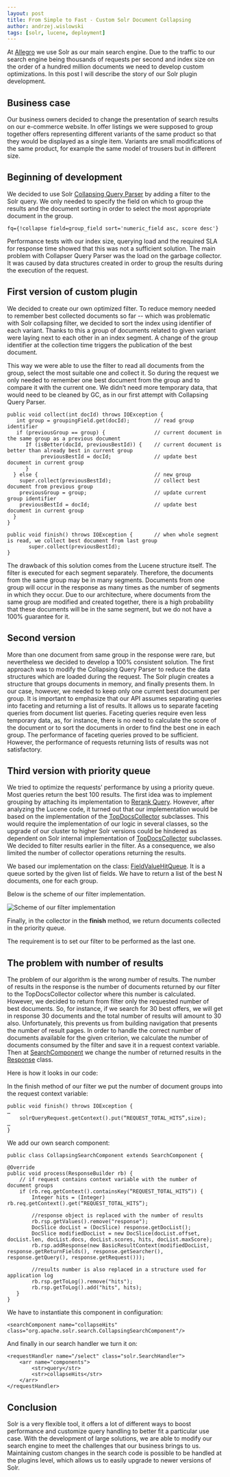 ```yaml
---
layout: post
title: From Simple to Fast - Custom Solr Document Collapsing
author: andrzej.wislowski
tags: [solr, lucene, deployment]
---
```


At [Allegro](https://allegro.tech) we use Solr as our main search engine. Due to the traffic to our search engine being thousands of requests
per second and index size on the order of a hundred million documents we need to develop custom optimizations. In this post I will
describe the story of our Solr plugin development.

## Business case

Our business owners decided to change the presentation of search results on our e-commerce website. In offer listings we were supposed
to group together offers representing different variants of the same product so that they would be displayed as a single item. Variants
are small modifications of the same product, for example the same model of trousers but in different size.

## Beginning of development

We decided to use Solr [Collapsing Query Parser](https://lucene.apache.org/solr/guide/7_4/collapse-and-expand-results.html)
by adding a filter to the Solr query.  We only needed to specify the field on which to group the results and the
document sorting in order to select the most appropriate document in the group.

```
fq={!collapse field=group_field sort='numeric_field asc, score desc'}
```

Performance tests with our index size, querying load and the required SLA for response time showed that this was not a sufficient
solution. The main problem with Collapser Query Parser was the load on the garbage collector. It was caused by data
structures created in order to group the results during the execution of the request.

## First version of custom plugin

We decided to create our own optimized filter. To reduce memory needed to remember best collected documents so far -- which was
problematic with Solr collapsing filter, we decided to sort the index using identifier of each variant. Thanks to this a group
of documents related to given variant were laying next to each other in an index segment. A change of the group identifier at
the collection time triggers the publication of the best document.

This way we were able to use the filter to read all documents from the group, select the most suitable one and collect it. So
during the request we only needed to remember one best document from the group and to compare it with the current one. We didn’t need
more temporary data, that would need to be cleaned by GC, as in our first attempt with Collapsing Query Parser.

```
public void collect(int docId) throws IOException {
   int group = groupingField.get(docId);        // read group identifier
   if (previousGroup == group) {                // current document in the same group as a previous document
      If (isBetter(docId, previousBestId)) {    // current document is better than already best in current group
           previousBestId = docId;              // update best document in current group
      }
  } else {                                      // new group
    super.collect(previousBestId);              // collect best document from previous group
    previousGroup = group;                      // update current group identifier
    previousBestId = docId;                     // update best document in current group
  }
}

public void finish() throws IOException {       // when whole segment is read, we collect best document from last group
       super.collect(previousBestId);
}

```

The drawback of this solution comes from the Lucene structure itself.  The filter is executed for each segment separately.
Therefore, the documents from the same group may be in many segments. Documents from one group will occur in the response as many times as
the number of segments in which they occur. Due to our architecture, where documents from the same group are modified and created
together, there is a high probability that these documents will be in the same segment, but we do not have a 100% guarantee for it.

## Second version

More than one document from same group in the response were rare, but nevertheless we decided to develop a 100% consistent solution.
The first approach was to modify the Collapsing Query Parser to reduce the data structures which are loaded during the request.
The Solr plugin creates a structure that groups documents in memory, and finally presents them. In our case, however, we needed
to keep only one current best document per group. It is important to emphasize that our API assumes separating queries into faceting
and returning a list of results. It allows us to separate faceting queries from document list queries.
Faceting queries require even less temporary data, as, for instance, there is no need to calculate the score of the document or to sort the
documents in order to find the best one in each group. The performance of faceting queries proved to be sufficient. However,
the performance of requests returning lists of results was not satisfactory.

## Third version with priority queue

We tried to optimize the requests’ performance by using a priority queue. Most queries return the best 100 results. The first idea
was to implement grouping by attaching its implementation to [Rerank Query](https://lucene.apache.org/solr/guide/7_4/query-re-ranking.html).
However, after analyzing the Lucene code, it turned out that our implementation would be based on the implementation of the
[TopDocsCollector](https://github.com/apache/lucene-solr/blob/master/lucene/core/src/java/org/apache/lucene/search/TopDocsCollector.java)
subclasses. This would require the implementation of our logic in several classes, so the upgrade of our cluster to higher Solr versions could
be hindered as dependent on Solr internal implementation of
[TopDocsCollector](https://github.com/apache/lucene-solr/blob/master/lucene/core/src/java/org/apache/lucene/search/TopDocsCollector.java) subclasses.
We decided to filter results earlier in the filter. As a consequence, we also limited the number of collector operations returning the results.

We based our implementation on the class:
[FieldValueHitQueue](https://github.com/apache/lucene-solr/blob/master/lucene/core/src/java/org/apache/lucene/search/FieldValueHitQueue.java).
It is a queue sorted by the given list of fields. We have to return a list of the best N documents, one for each group.

Below is the scheme of our filter implementation.

![Scheme of our filter implementation](/img/articles/2018-10-01-custom-solr-collapsing-plugin-development/algorithm.png)

Finally, in the collector in the **finish** method, we return documents collected in the priority queue.

The requirement is to set our filter to be performed as the last one.

## The problem with number of results

The problem of our algorithm is the wrong number of results. The number of results in the response is the number of documents
returned by our filter to the TopDocsCollector collector  where this number is calculated. However, we decided to return from
filter only the requested number of best documents. So, for instance, if we search for 30 best offers, we will get in response
30 documents and the total number of results will amount to 30 also. Unfortunately, this prevents us from building navigation
that presents the number of result pages. In order to handle the correct number of documents available for the given criterion,
we calculate the number of documents consumed by the filter and save it in a request context variable. Then at
[SearchComponent](https://github.com/apache/lucene-solr/blob/master/solr/core/src/java/org/apache/solr/handler/component/SearchComponent.java)
we change the number of returned results in the
[Response](https://github.com/apache/lucene-solr/blob/master/solr/core/src/java/org/apache/solr/response/SolrQueryResponse.java) class.

Here is how it looks in our code:

In the finish method of our filter we put the number of document groups into the request context variable:

```
public void finish() throws IOException {
…
    solrQueryRequest.getContext().put(“REQUEST_TOTAL_HITS”,size);
…
}
```

We add our own search component:

```
public class CollapsingSearchComponent extends SearchComponent {

@Override
public void process(ResponseBuilder rb) {
    // if request contains context variable with the number of document groups
    if (rb.req.getContext().containsKey(“REQUEST_TOTAL_HITS”)) {
        Integer hits = (Integer) rb.req.getContext().get(“REQUEST_TOTAL_HITS”);

        //response object is replaced with the number of results
        rb.rsp.getValues().remove("response");
        DocSlice docList = (DocSlice) response.getDocList();
        DocSlice modifiedDocList = new DocSlice(docList.offset, docList.len, docList.docs, docList.scores, hits, docList.maxScore);
        rb.rsp.addResponse(new BasicResultContext(modifiedDocList, response.getReturnFields(), response.getSearcher(), response.getQuery(), response.getRequest()));

        //results number is also replaced in a structure used for application log
        rb.rsp.getToLog().remove("hits");
        rb.rsp.getToLog().add("hits", hits);
   }
}

```

We have to instantiate this component in configuration:

```
<searchComponent name="collapseHits" class="org.apache.solr.search.CollapsingSearchComponent"/>
```

And finally in our search handler we turn it on:

```
<requestHandler name="/select" class="solr.SearchHandler">
    <arr name="components">
        <str>query</str>
        <str>collapseHits</str>
    </arr>
</requestHandler>
```

## Conclusion

Solr is a very flexible tool, it offers a lot of different ways to boost performance and customize query handling to better
fit a particular use case. With the development of large solutions, we are able to modify our search engine to meet the
challenges that our business brings to us. Maintaining custom changes in the search code is possible to be handled at
the plugins level, which allows us to easily upgrade to newer versions of Solr.
